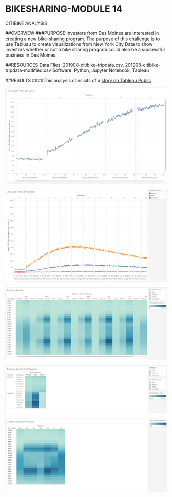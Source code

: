 # BIKESHARING-MODULE 14
CITIBIKE ANALYSIS

##OVERVIEW
###PURPOSE:Investors from Des Moines are interested in creating a new bike-sharing program.  The purpose of this challenge is to use Tabluau to create visualizations from New York City Data to show investors whether or not a bike sharing program could also be a successful business in Des Moines.

##RESOURCES
Data Files: 201908-citibike-tripdata.csv, 201908-citibike-tripdata-modified.csv
Software: Python, Jupyter Notebook, Tableau

##RESULTS
####This analysis consisits of a [story on Tableau Public](https://public.tableau.com/authoring/NYCCitibikeChallenge_16489552189930/Story1#1)

![Tableau Images/Checkout Times for Users.png](https://github.com/KiraLivingston/Bikesharing/blob/main/Tableau%20Images/Checkout%20Times%20for%20Users.png)






![Tableau Images/Checkout Times by Gender.png](https://github.com/KiraLivingston/Bikesharing/blob/main/Tableau%20Images/Checkout%20Times%20by%20Gender.png)

![Tableau Images/Trips by Gender.png](https://github.com/KiraLivingston/Bikesharing/blob/main/Tableau%20Images/Trips%20by%20gender.png)


![Tableau Images/Trips by gender by weekday.png](https://github.com/KiraLivingston/Bikesharing/blob/main/Tableau%20Images/Trips%20by%20gender%20by%20weekday.png)


![Tableau Images/Trips by weekday.png](https://github.com/KiraLivingston/Bikesharing/blob/main/Tableau%20Images/Trips%20by%20Weekday.png)
